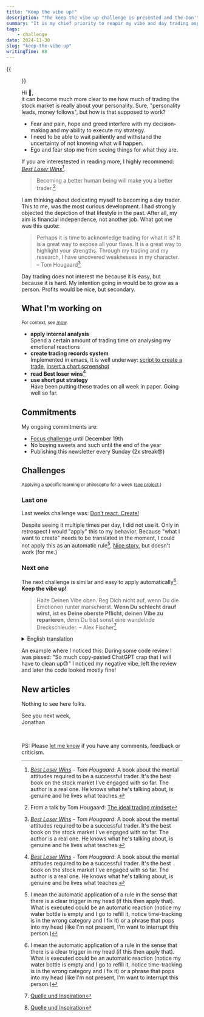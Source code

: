 ```yaml
---
title: "Keep the vibe up!"
description: "The keep the vibe up challenge is presented and the Don't reaact, create challenge resume. Day trading aspirations and thoughts about the importance of personality in trading the stock market."
summary: "It is my chief priority to reapir my vibe and day trading aspirations."
tags:
    - challenge
date: 2024-11-30
slug: "keep-the-vibe-up"
writingTime: 88
---
```


{{<figure src="selfie.jpg" clearClass="true" class="w-9/12 sm:max-w-36 sm:w-auto sm:float-right sm:pl-3 my-0" alt="Me in the forest" caption="My new profile picture">}}

Hi :slightly_smiling_face:,<br>
it can become much more clear to me how much of trading the stock market is
really about your personality.
Sure, "personality leads, money follows", but how is that supposed to work?
- Fear and pain, hope and greed interfere with my decision-making and my
ability to execute my strategy.
- I need to be able to wait paitiently and withstand the uncertainty of not
knowing what will happen.
- Ego and fear stop me from seeing things for what they are.

If you are interestested in reading more, I highly recommend: <cite>[Best Loser Wins](https://amzn.to/41c9VsE)[^best-loser]</cite>.

> Becoming a better human being will make you a better trader.[^ideal-mindset]

[^best-loser]: <cite>[Best Loser Wins](https://amzn.to/41c9VsE) - Tom Hougaard</cite>:
A book about the mental attitudes required to be a successful trader.
It's the best book on the stock market I've engaged with so far.
The author is a real one. He knows what he's talking about, is genuine and
he lives what teaches.
[^ideal-mindset]: From a talk by Tom Hougaard: [The ideal trading mindset](https://tradertom.com/resource/download-handout-notes/)

I am thinking about dedicating myself to becoming a day trader.
This to me, was the most curious development.
I had strongly objected the depiction of that lifestyle in the past.
After all, my aim is financial independence, not another job.
What got me was this quote:

> Perhaps it is time to acknowledge trading for what it is?
It is a great way to expose all your flaws.
It is a great way to highlight your strengths.
Through my trading and my research, I have uncovered weaknesses in my
character. – Tom Hougaard[^best-loser]

Day trading does not interest me because it is easy, but because it is hard.
My intention going in would be to grow as a person.
Profits would be nice, but secondary.

## What I'm working on
<small>For context, see [/now](now#projects).</small>

- **apply internal analysis**<br>
  Spend a certain amount of trading time on analysing my emotional reactions
- **create trading records system**<br>
  Implemented in emacs, it is well underway: [script to create a trade](https://github.com/jneidel/dotfiles/commit/757f24189f193f5c8160ae4375356b312d7373dc), [insert a chart screenshot](https://github.com/jneidel/dotfiles/commit/a9e86bd04b35c58eb3f14b266a0028b6da297323)
- **read Best loser wins**[^best-loser]
- **use short put strategy**<br>
  Have been putting these trades on all week in paper. Going well so far.

## Commitments

My ongoing commitments are:
- [Focus challenge](newsletter/10) until December 19th
- No buying sweets and such until the end of the year
- Publishing this newsletter every Sunday (2x streak:sunglasses:)

## Challenges
<small>Applying a specific learning or philosophy for a week ([see project](project/challenges).)</small>

### Last one

Last weeks challenge was: [Don’t react. Create!](newsletter/10#next-one)

Despite seeing it multiple times per day, I did not use it.
Only in retrospect I would "apply" this to my behavior.
Because "what I want to create" needs to be translated in the moment, I
could not apply this as an automatic rule[^automatic].
[Nice story](newsletter/10#next-one), but doesn't work (for me.)

[^automatic]: I mean the automatic application of a rule in the sense that
    there is a clear trigger in my head (if this then apply that).
    What is executed could be an automatic reaction (notice my water bottle
is empty and I go to refill it, notice time-tracking is in the wrong
category and I fix it) or a phrase that pops into my head (like I'm not
present, I'm want to interrupt this person.)

### Next one

The next challenge is similar and easy to apply automatically[^automatic]:
<br>
**Keep the vibe up!**

> Halte Deinen Vibe oben.
Reg Dich nicht auf, wenn Du die Emotionen runter marschierst.
**Wenn Du schlecht drauf wirst, ist es Deine oberste Pflicht, deinen Vibe zu
reparieren**, denn Du bist sonst eine wandelnde Dreckschleuder.
– Alex Fischer[^vibe]

[^vibe]: [Quelle und Inspiration](https://wissen.alex-fischer-duesseldorf.de/chls/vibe)

<details>
<summary>English translation</summary>

> Keep up the vibe.
Don't get upset, as you're going down through the emotions.
**If you are in a sour mood, it is your chief priority to reapir your
vibe**. Otherwise you are a walking polluter.[^vibe]
</details>

An example where I noticed this:
During some code review I was pissed: "So much copy-pasted ChatGPT crap that
I will have to clean up:angry:"
I noticed my negative vibe, left the review and later the code looked mostly
fine!

## New articles

Nothing to see here folks.

See you next week,<br>
Jonathan

<br>

PS: Please [let me know](mailto:newsletter-feedback@jneidel.com) if you have any comments, feedback or criticism.

